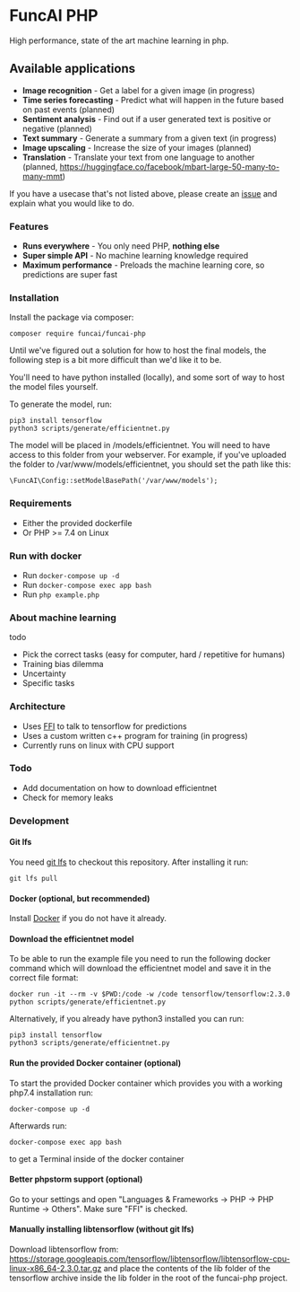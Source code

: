 # FuncAI PHP
High performance, state of the art machine learning in php.

## Available applications

 - **Image recognition** - Get a label for a given image (in progress)
 - **Time series forecasting** - Predict what will happen in the future based on past events (planned)
 - **Sentiment analysis** - Find out if a user generated text is positive or negative (planned)
 - **Text summary** - Generate a summary from a given text (in progress)
 - **Image upscaling** - Increase the size of your images (planned)
 - **Translation** - Translate your text from one language to another (planned, https://huggingface.co/facebook/mbart-large-50-many-to-many-mmt)
 
If you have a usecase that's not listed above, please create an [issue](https://github.com/funcai/funcai-php/issues/new) and explain what you would like to do.

### Features

 - **Runs everywhere** - You only need PHP, **nothing else**
 - **Super simple API** - No machine learning knowledge required
 - **Maximum performance** - Preloads the machine learning core, so predictions are super fast

### Installation
Install the package via composer:

    composer require funcai/funcai-php

Until we've figured out a solution for how to host the final models, the following step is a bit more difficult than we'd like it to be.

You'll need to have python installed (locally), and some sort of way to host the model files yourself.

To generate the model, run:

    pip3 install tensorflow
    python3 scripts/generate/efficientnet.py

The model will be placed in /models/efficientnet. You will need to have access to this folder from your webserver. For example, if you've uploaded the folder to /var/www/models/efficientnet, you should set the path like this:

    \FuncAI\Config::setModelBasePath('/var/www/models');


### Requirements
 - Either the provided dockerfile
 - Or PHP >= 7.4 on Linux

### Run with docker

 - Run `docker-compose up -d`
 - Run `docker-compose exec app bash`
 - Run `php example.php`

### About machine learning
todo
 - Pick the correct tasks (easy for computer, hard / repetitive for humans)
 - Training bias dilemma
 - Uncertainty
 - Specific tasks

### Architecture

 - Uses [FFI](https://www.php.net/manual/en/class.ffi.php) to talk to tensorflow for predictions
 - Uses a custom written c++ program for training (in progress)
 - Currently runs on linux with CPU support

### Todo
 - Add documentation on how to download efficientnet
 - Check for memory leaks

### Development

#### Git lfs
You need [git lfs](https://git-lfs.github.com/) to checkout this repository. After installing it run:

    git lfs pull

#### Docker (optional, but recommended)
Install [Docker](https://docs.docker.com/get-docker/) if you do not have it already.

#### Download the efficientnet model
To be able to run the example file you need to run the following docker command which will download the efficientnet model and save it in the correct file format:

    docker run -it --rm -v $PWD:/code -w /code tensorflow/tensorflow:2.3.0 python scripts/generate/efficientnet.py

Alternatively, if you already have python3 installed you can run:

    pip3 install tensorflow
    python3 scripts/generate/efficientnet.py

#### Run the provided Docker container (optional)
To start the provided Docker container which provides you with a working php7.4 installation run:

    docker-compose up -d

Afterwards run:

    docker-compose exec app bash

to get a Terminal inside of the docker container

#### Better phpstorm support (optional)
Go to your settings and open "Languages & Frameworks -> PHP -> PHP Runtime -> Others". Make sure "FFI" is checked. 

#### Manually installing libtensorflow (without git lfs)
Download libtensorflow from:
https://storage.googleapis.com/tensorflow/libtensorflow/libtensorflow-cpu-linux-x86_64-2.3.0.tar.gz
and place the contents of the lib folder of the tensorflow archive inside the lib folder in the root of the funcai-php project.
